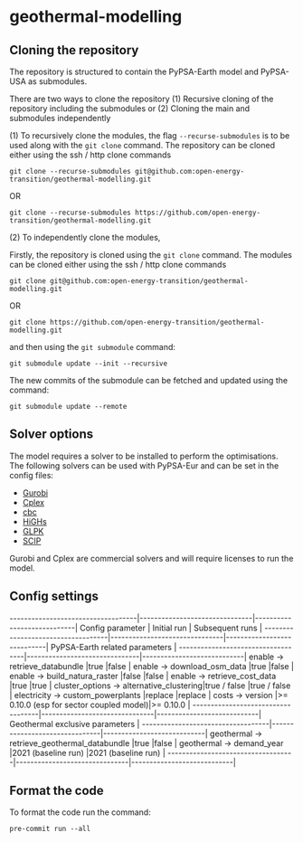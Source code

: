 # geothermal-modelling

## Cloning the repository

The repository is structured to contain the PyPSA-Earth model and PyPSA-USA as submodules. 

There are two ways to clone the repository (1) Recursive cloning of the repository including the submodules or (2) Cloning the main and submodules independently

(1) To recursively clone the modules, the flag `--recurse-submodules` is to be used along with the `git clone` command. The repository can be cloned either using the ssh / http clone commands

    git clone --recurse-submodules git@github.com:open-energy-transition/geothermal-modelling.git

OR 

    git clone --recurse-submodules https://github.com/open-energy-transition/geothermal-modelling.git

(2) To independently clone the modules,

Firstly, the repository is cloned using the `git clone` command. The modules can be cloned either using the ssh / http clone commands

    git clone git@github.com:open-energy-transition/geothermal-modelling.git
OR 

    git clone https://github.com/open-energy-transition/geothermal-modelling.git

and then using the `git submodule` command:

    git submodule update --init --recursive

The new commits of the submodule can be fetched and updated using the command:

    git submodule update --remote

## Solver options

The model requires a solver to be installed to perform the optimisations. The following solvers can be used with PyPSA-Eur and can be set in the config files:

- [Gurobi](https://support.gurobi.com/hc/en-us/articles/14799677517585-Getting-Started-with-Gurobi-Optimizer)
- [Cplex](https://www.ibm.com/products/ilog-cplex-optimization-studio)
- [cbc](https://github.com/coin-or/Cbc#DownloadandInstall)
- [HiGHs](https://highs.dev/)
- [GLPK](https://www.gnu.org/software/glpk/)
- [SCIP](https://scipopt.github.io/PySCIPOpt/docs/html/index.html)

Gurobi and Cplex are commercial solvers and will require licenses to run the model.


## Config settings

-----------------------------------|-------------------------------|----------------------------|
Config parameter                   | Initial run                   | Subsequent runs            | 
-----------------------------------|-------------------------------|----------------------------|
                                    PyPSA-Earth related parameters                              |
-----------------------------------|-------------------------------|----------------------------|
enable -> retrieve_databundle      |true                           |false                       |
enable -> download_osm_data        |true                           |false                       |
enable -> build_natura_raster      |false                          |false                       |
enable -> retrieve_cost_data       |true                           |true                        |
cluster_options -> alternative_clustering|true / false             |true / false                |
electricity -> custom_powerplants  |replace                        |replace                     |
costs -> version                   |>= 0.10.0 (esp for sector coupled model)|>= 0.10.0          |
-----------------------------------|-------------------------------|----------------------------|
                                    Geothermal exclusive parameters                             |
-----------------------------------|-------------------------------|----------------------------|
geothermal -> retrieve_geothermal_databundle |true                 |false                       |
geothermal -> demand_year          |2021 (baseline run)            |2021 (baseline run)         |
-----------------------------------|-------------------------------|----------------------------|

## Format the code

To format the code run the command:

    pre-commit run --all